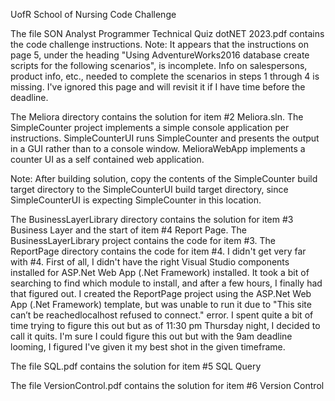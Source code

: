 UofR School of Nursing Code Challenge

The file SON Analyst Programmer Technical Quiz dotNET 2023.pdf contains the code challenge instructions.
Note: It appears that the instructions on page 5, under the heading
"Using AdventureWorks2016 database create scripts for the following scenarios", is incomplete. Info on salespersons,
product info, etc., needed to complete the scenarios in steps 1 through 4 is missing. I've ignored this page and will
revisit it if I have time before the deadline.

The Meliora directory contains the solution for item #2 Meliora.sln. The SimpleCounter project implements a simple
console application per instructions. SimpleCounterUI runs SimpleCounter and presents the output in a GUI rather
than to a console window. MelioraWebApp implements a counter UI as a self contained web application.

Note: After building solution, copy the contents of the SimpleCounter build target directory to the SimpleCounterUI
build target directory, since SimpleCounterUI is expecting SimpleCounter in this location.

The BusinessLayerLibrary directory contains the solution for item #3 Business Layer and the start of item #4 Report
Page. The BusinessLayerLibrary project contains the code for item #3. The ReportPage directory contains the code for
item #4. I didn't get very far with #4. First of all, I didn't have the right Visual Studio components installed for
ASP.Net Web App (.Net Framework) installed. It took a bit of searching to find which module to install, and after a
few hours, I finally had that figured out. I created the ReportPage project using the ASP.Net Web App (.Net Framework)
template, but was unable to run it due to "This site can’t be reachedlocalhost refused to connect." error. I spent
quite a bit of time trying to figure this out but as of 11:30 pm Thursday night, I decided to call it quits. I'm
sure I could figure this out but with the 9am deadline looming, I figured I've given it my best shot in the given
timeframe.


The file SQL.pdf contains the solution for item #5 SQL Query

The file VersionControl.pdf contains the solution for item #6 Version Control

